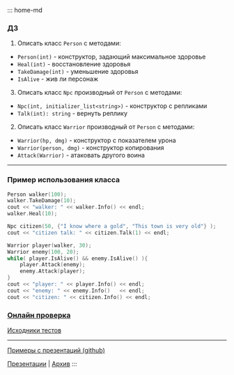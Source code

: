 ::: home-md 
<!-- .element: hidden="hidden" -->

### ДЗ

1. Описать класс `Person` с методами:
- `Person(int)` - конструктор, задающий максимальное здоровье
- `Heal(int)` - восстановление здоровья
- `TakeDamage(int)` - уменьшение здоровья
- `IsAlive` - жив ли персонаж

3. Описать класс `Npc` производный от `Person` с методами:
- `Npc(int, initializer_list<string>)` - конструктор с репликами
- `Talk(int): string` - вернуть реплику

2. Описать класс `Warrior` производный от `Person` с методами:
- `Warrior(hp, dmg)` - конструктор с показателем урона
- `Warrior(person, dmg)` - конструктор копирования
- `Attack(Warrior)` - атаковать другого воина

---
### Пример использования класса
``` cpp
Person walker(100);
walker.TakeDamage(10);
cout << "walker: " << walker.Info() << endl;
walker.Heal(10);

Npc citizen(50, {"I know where a gold", "This town is very old"} );
cout << "citizen talk: " << citizen.Talk(1) << endl;

Warrior player(walker, 30);
Warrior enemy(100, 20);
while( player.IsAlive() && enemy.IsAlive() ){
	player.Attack(enemy);
	enemy.Attack(player);
}
cout << "player: " << player.Info() << endl;
cout << "enemy: " << enemy.Info()	<< endl;
cout << "citizen: " << citizen.Info() << endl;
```

### [Онлайн проверка](https://coliru.stacked-crooked.com/a/75c7ffb8e86f19f4)
[Исходники тестов](https://coliru.stacked-crooked.com/a/75aac0392cbf1d06)

---
[Примеры с презентаций (github)](https://github.com/aatutor/oop_cpp_files)

[Презентации](https://aatutor.github.io/slides_oop_cpp/) | [Архив](https://sourceforge.net/projects/cpp-oop-top-aca/files/Lections/active/)
:::
